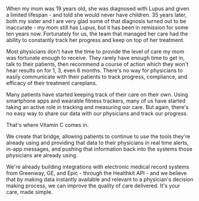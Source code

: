 When my mom was 19 years old, she was diagnosed with Lupus and given a limited lifespan - and told she would never have children. 35 years later, both my sister and I are very glad some of that diagnosis turned out to be inaccurate - my mom still has Lupus, but it has been in remission for some ten years now. Fortunately for us, the team that managed her care had the ability to constantly track her progress and keep on top of her treatment.

Most physicians don't have the time to provide the level of care my mom was fortunate enough to receive. They rarely have enough time to get in, talk to their patients, then recommend a course of action which they won't hear results on for 1, 3, even 6 months. There's no way for physicians to easily communicate with their patients to track progress, compliance, and efficacy of their treatment careplans.

Many patients have started keeping track of their care on their own. Using smartphone apps and wearable fitness trackers, many of us have started taking an active role in tracking and measuring our care. But again, there's no easy way to share our data with our physicians and track our progress.

That's where Vitamin C comes in.

We create that bridge, allowing patients to continue to use the tools they're already using and providing that data to their physicians in real time alerts, in-app messages, and pushing that information back into the systems those physicians are already using.

We're already building integrations with electronic medical record systems from Greenway, GE, and Epic - through the Healthkit API - and we believe that by making data instantly available and relevant to a physician's decision making process, we can improve the quality of care delivered. It's your care, made simple.